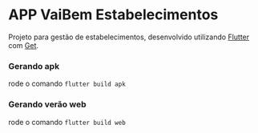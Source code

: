 
#  APP VaiBem Estabelecimentos

Projeto para gestão de estabelecimentos, desenvolvido utilizando [Flutter](https://flutter.dev/) com  [Get](https://pub.dev/packages/get/install). 

### Gerando apk
rode o comando `flutter build apk`

### Gerando verão web
rode o comando `flutter build web`
